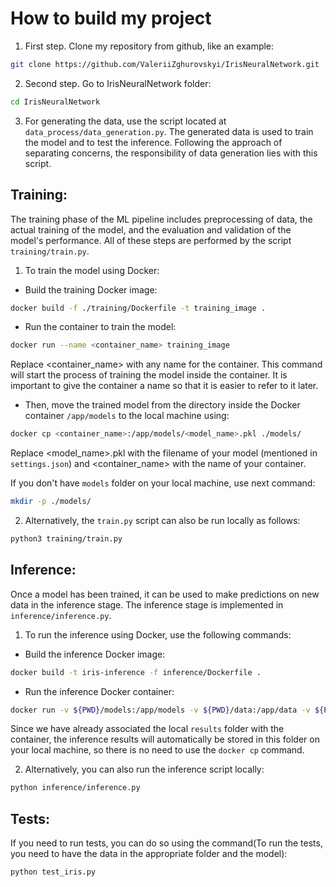 # How to build my project

1. First step. Clone my repository from github, like an example:
```bash
git clone https://github.com/ValeriiZghurovskyi/IrisNeuralNetwork.git
```
2. Second step. Go to IrisNeuralNetwork folder:
```bash
cd IrisNeuralNetwork
```
3. For generating the data, use the script located at `data_process/data_generation.py`. The generated data is used to train the model and to test the inference. Following the approach of separating concerns, the responsibility of data generation lies with this script.

## Training:
The training phase of the ML pipeline includes preprocessing of data, the actual training of the model, and the evaluation and validation of the model's performance. All of these steps are performed by the script `training/train.py`.

1. To train the model using Docker: 

- Build the training Docker image:
```bash
docker build -f ./training/Dockerfile -t training_image .
```

- Run the container to train the model:
```bash
docker run --name <container_name> training_image
```
Replace <container_name> with any name for the container.
This command will start the process of training the model inside the container. It is important to give the container a name so that it is easier to refer to it later.

- Then, move the trained model from the directory inside the Docker container `/app/models` to the local machine using:
```bash
docker cp <container_name>:/app/models/<model_name>.pkl ./models/
```
Replace <model_name>.pkl with the filename of your model (mentioned in `settings.json`) and <container_name> with the name of your container.

If you don't have `models` folder on your local machine, use next command:
```bash
mkdir -p ./models/
```

2. Alternatively, the `train.py` script can also be run locally as follows:

```bash
python3 training/train.py
```


## Inference:
Once a model has been trained, it can be used to make predictions on new data in the inference stage. The inference stage is implemented in `inference/inference.py`.

1. To run the inference using Docker, use the following commands:

- Build the inference Docker image:
```bash
docker build -t iris-inference -f inference/Dockerfile .
```

- Run the inference Docker container:
```bash
docker run -v ${PWD}/models:/app/models -v ${PWD}/data:/app/data -v ${PWD}/results:/app/results iris-inference
```
Since we have already associated the local `results` folder with the container, the inference results will automatically be stored in this folder on your local machine, so there is no need to use the `docker cp` command.

2. Alternatively, you can also run the inference script locally:

```bash
python inference/inference.py
```

## Tests:
If you need to run tests, you can do so using the command(To run the tests, you need to have the data in the appropriate folder and the model):
```bash
python test_iris.py
```

